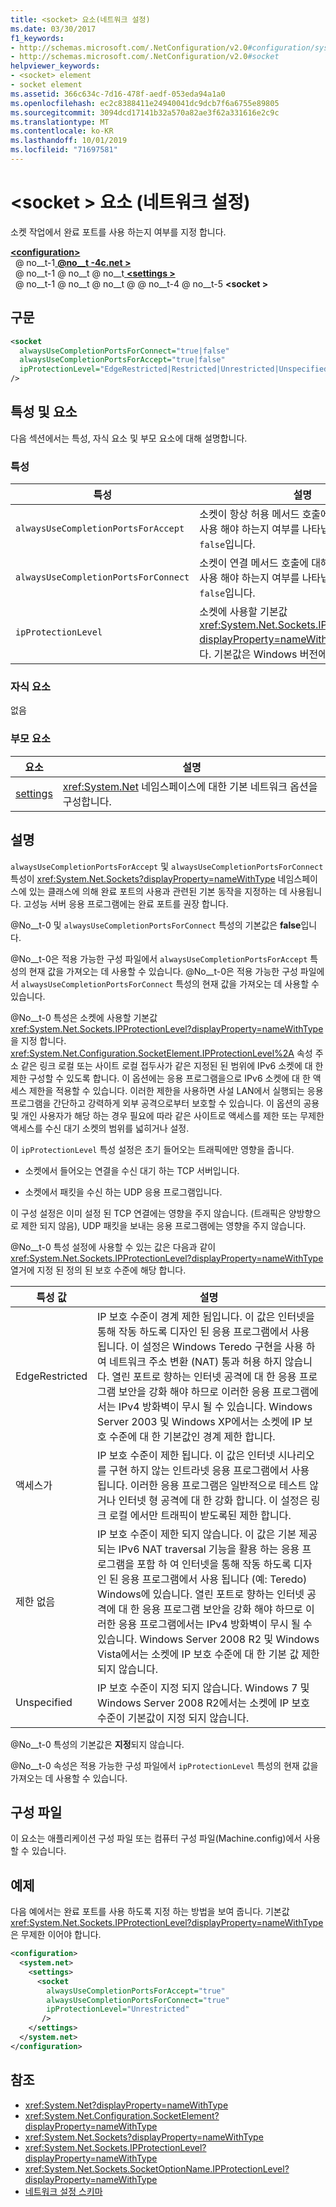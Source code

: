 ```yaml
---
title: <socket> 요소(네트워크 설정)
ms.date: 03/30/2017
f1_keywords:
- http://schemas.microsoft.com/.NetConfiguration/v2.0#configuration/system.net/settings/socket
- http://schemas.microsoft.com/.NetConfiguration/v2.0#socket
helpviewer_keywords:
- <socket> element
- socket element
ms.assetid: 366c634c-7d16-478f-aedf-053eda94a1a0
ms.openlocfilehash: ec2c8388411e24940041dc9dcb7f6a6755e89805
ms.sourcegitcommit: 3094dcd17141b32a570a82ae3f62a331616e2c9c
ms.translationtype: MT
ms.contentlocale: ko-KR
ms.lasthandoff: 10/01/2019
ms.locfileid: "71697581"
---
```

# <a name="socket-element-network-settings"></a>\<socket > 요소 (네트워크 설정)
소켓 작업에서 완료 포트를 사용 하는지 여부를 지정 합니다.  
  
[ **\<configuration>** ](../configuration-element.md)  
&nbsp; @ no__t-1[ **@no__t -4c.net >** ](system-net-element-network-settings.md)  
&nbsp; @ no__t-1 @ no__t @ no__t[ **\<settings >** ](settings-element-network-settings.md)  
&nbsp; @ no__t-1 @ no__t @ no__t @ @ no__t-4 @ no__t-5 **\<socket >**  
  
## <a name="syntax"></a>구문  
  
```xml  
<socket  
  alwaysUseCompletionPortsForConnect="true|false"  
  alwaysUseCompletionPortsForAccept="true|false"  
  ipProtectionLevel="EdgeRestricted|Restricted|Unrestricted|Unspecified"  
/>  
```  
  
## <a name="attributes-and-elements"></a>특성 및 요소  
 다음 섹션에서는 특성, 자식 요소 및 부모 요소에 대해 설명합니다.  
  
### <a name="attributes"></a>특성  
  
|**특성**|**설명**|  
|-------------------|---------------------|  
|`alwaysUseCompletionPortsForAccept`|소켓이 항상 허용 메서드 호출에 대해 완료 포트를 사용 해야 하는지 여부를 나타냅니다. 기본값은 `false`입니다.|  
|`alwaysUseCompletionPortsForConnect`|소켓이 연결 메서드 호출에 대해 항상 완료 포트를 사용 해야 하는지 여부를 나타냅니다. 기본값은 `false`입니다.|  
|`ipProtectionLevel`|소켓에 사용할 기본값 <xref:System.Net.Sockets.IPProtectionLevel?displayProperty=nameWithType>을 지정 합니다. 기본값은 Windows 버전에 따라 다릅니다.|  
  
### <a name="child-elements"></a>자식 요소  
 없음  
  
### <a name="parent-elements"></a>부모 요소  
  
|**요소**|**설명**|  
|-----------------|---------------------|  
|[settings](settings-element-network-settings.md)|<xref:System.Net> 네임스페이스에 대한 기본 네트워크 옵션을 구성합니다.|  
  
## <a name="remarks"></a>설명  
 `alwaysUseCompletionPortsForAccept` 및 `alwaysUseCompletionPortsForConnect` 특성이 <xref:System.Net.Sockets?displayProperty=nameWithType> 네임스페이스에 있는 클래스에 의해 완료 포트의 사용과 관련된 기본 동작을 지정하는 데 사용됩니다. 고성능 서버 응용 프로그램에는 완료 포트를 권장 합니다.  
  
 @No__t-0 및 `alwaysUseCompletionPortsForConnect` 특성의 기본값은 **false**입니다.  
  
 @No__t-0은 적용 가능한 구성 파일에서 `alwaysUseCompletionPortsForAccept` 특성의 현재 값을 가져오는 데 사용할 수 있습니다. @No__t-0은 적용 가능한 구성 파일에서 `alwaysUseCompletionPortsForConnect` 특성의 현재 값을 가져오는 데 사용할 수 있습니다.  
  
 @No__t-0 특성은 소켓에 사용할 기본값 <xref:System.Net.Sockets.IPProtectionLevel?displayProperty=nameWithType>을 지정 합니다. <xref:System.Net.Configuration.SocketElement.IPProtectionLevel%2A> 속성 주소 같은 링크 로컬 또는 사이트 로컬 접두사가 같은 지정된 된 범위에 IPv6 소켓에 대 한 제한 구성할 수 있도록 합니다. 이 옵션에는 응용 프로그램을으로 IPv6 소켓에 대 한 액세스 제한을 적용할 수 있습니다. 이러한 제한을 사용하면 사설 LAN에서 실행되는 응용 프로그램을 간단하고 강력하게 외부 공격으로부터 보호할 수 있습니다. 이 옵션의 공용 및 개인 사용자가 해당 하는 경우 필요에 따라 같은 사이트로 액세스를 제한 또는 무제한 액세스를 수신 대기 소켓의 범위를 넓히거나 설정.  
  
 이 `ipProtectionLevel` 특성 설정은 초기 들어오는 트래픽에만 영향을 줍니다.  
  
- 소켓에서 들어오는 연결을 수신 대기 하는 TCP 서버입니다.  
  
- 소켓에서 패킷을 수신 하는 UDP 응용 프로그램입니다.  
  
 이 구성 설정은 이미 설정 된 TCP 연결에는 영향을 주지 않습니다. (트래픽은 양방향으로 제한 되지 않음), UDP 패킷을 보내는 응용 프로그램에는 영향을 주지 않습니다.  
  
 @No__t-0 특성 설정에 사용할 수 있는 값은 다음과 같이 <xref:System.Net.Sockets.IPProtectionLevel?displayProperty=nameWithType> 열거에 지정 된 정의 된 보호 수준에 해당 합니다.  
  
|**특성 값**|**설명**|  
|-|-|  
|EdgeRestricted|IP 보호 수준이 경계 제한 됨입니다. 이 값은 인터넷을 통해 작동 하도록 디자인 된 응용 프로그램에서 사용 됩니다. 이 설정은 Windows Teredo 구현을 사용 하 여 네트워크 주소 변환 (NAT) 통과 허용 하지 않습니다. 열린 포트로 향하는 인터넷 공격에 대 한 응용 프로그램 보안을 강화 해야 하므로 이러한 응용 프로그램에서는 IPv4 방화벽이 무시 될 수 있습니다. Windows Server 2003 및 Windows XP에서는 소켓에 IP 보호 수준에 대 한 기본값인 경계 제한 합니다.|  
|액세스가|IP 보호 수준이 제한 됩니다. 이 값은 인터넷 시나리오를 구현 하지 않는 인트라넷 응용 프로그램에서 사용 됩니다. 이러한 응용 프로그램은 일반적으로 테스트 않거나 인터넷 형 공격에 대 한 강화 합니다. 이 설정은 링크 로컬 에서만 트래픽이 받도록된 제한 합니다.|  
|제한 없음|IP 보호 수준이 제한 되지 않습니다. 이 값은 기본 제공 되는 IPv6 NAT traversal 기능을 활용 하는 응용 프로그램을 포함 하 여 인터넷을 통해 작동 하도록 디자인 된 응용 프로그램에서 사용 됩니다 (예: Teredo) Windows에 있습니다. 열린 포트로 향하는 인터넷 공격에 대 한 응용 프로그램 보안을 강화 해야 하므로 이러한 응용 프로그램에서는 IPv4 방화벽이 무시 될 수 있습니다. Windows Server 2008 R2 및 Windows Vista에서는 소켓에 IP 보호 수준에 대 한 기본 값 제한 되지 않습니다.|  
|Unspecified|IP 보호 수준이 지정 되지 않습니다. Windows 7 및 Windows Server 2008 R2에서는 소켓에 IP 보호 수준이 기본값이 지정 되지 않습니다.|  
  
 @No__t-0 특성의 기본값은 **지정**되지 않습니다.  
  
 @No__t-0 속성은 적용 가능한 구성 파일에서 `ipProtectionLevel` 특성의 현재 값을 가져오는 데 사용할 수 있습니다.  
  
## <a name="configuration-files"></a>구성 파일  
 이 요소는 애플리케이션 구성 파일 또는 컴퓨터 구성 파일(Machine.config)에서 사용할 수 있습니다.  
  
## <a name="example"></a>예제  
 다음 예에서는 완료 포트를 사용 하도록 지정 하는 방법을 보여 줍니다. 기본값 <xref:System.Net.Sockets.IPProtectionLevel?displayProperty=nameWithType>은 무제한 이어야 합니다.  
  
```xml  
<configuration>  
  <system.net>  
    <settings>  
      <socket  
        alwaysUseCompletionPortsForAccept="true"  
        alwaysUseCompletionPortsForConnect="true"  
        ipProtectionLevel="Unrestricted"  
       />  
    </settings>  
  </system.net>  
</configuration>  
```  
  
## <a name="see-also"></a>참조

- <xref:System.Net?displayProperty=nameWithType>
- <xref:System.Net.Configuration.SocketElement?displayProperty=nameWithType>
- <xref:System.Net.Sockets?displayProperty=nameWithType>
- <xref:System.Net.Sockets.IPProtectionLevel?displayProperty=nameWithType>
- <xref:System.Net.Sockets.SocketOptionName.IPProtectionLevel?displayProperty=nameWithType>
- [네트워크 설정 스키마](index.md)
